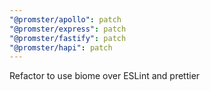 ```yaml
---
"@promster/apollo": patch
"@promster/express": patch
"@promster/fastify": patch
"@promster/hapi": patch
---
```


Refactor to use biome over ESLint and prettier

